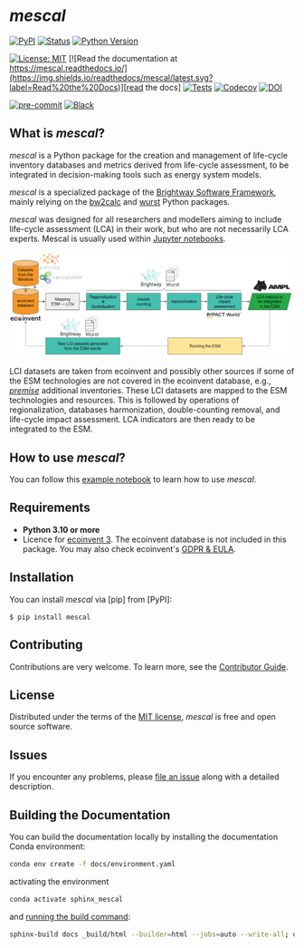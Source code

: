 # _mescal_

[![PyPI](https://img.shields.io/pypi/v/mescal.svg)][pypi status]
[![Status](https://img.shields.io/pypi/status/mescal.svg)][pypi status]
[![Python Version](https://img.shields.io/pypi/pyversions/mescal)][pypi status]

[![License: MIT](https://img.shields.io/badge/License-MIT-yellow.svg)][License]
[![Read the documentation at https://mescal.readthedocs.io/](https://img.shields.io/readthedocs/mescal/latest.svg?label=Read%20the%20Docs)][read the docs]
[![Tests](https://github.com/matthieu-str/mescal/actions/workflows/python-test.yml/badge.svg)][tests]
[![Codecov](https://codecov.io/gh/matthieu-str/mescal/graph/badge.svg?token=7VUAW95C24)][codecov]
[![DOI](https://zenodo.org/badge/813273884.svg)][doi]

[![pre-commit](https://img.shields.io/badge/pre--commit-enabled-brightgreen?logo=pre-commit&logoColor=white)][pre-commit]
[![Black](https://img.shields.io/badge/code%20style-black-000000.svg)][black]

[pypi status]: https://pypi.org/project/mescal/
[read the docs]: https://mescal.readthedocs.io/
[tests]: https://github.com/matthieu-str/mescal/actions?workflow=Tests
[codecov]: https://codecov.io/gh/matthieu-str/mescal
[pre-commit]: https://github.com/pre-commit/pre-commit
[black]: https://github.com/psf/black
[doi]: https://zenodo.org/doi/10.5281/zenodo.12727521

## What is _mescal_?

_mescal_ is a Python package for the creation and management of life-cycle inventory databases and metrics derived from life-cycle assessment, to be integrated in decision-making tools such as energy system models.

_mescal_ is a specialized package of the [Brightway Software Framework](https://brightway.dev/), mainly relying on the [bw2calc](https://github.com/brightway-lca/brightway2-calc) and [wurst](https://github.com/polca/wurst) Python packages.

_mescal_ was designed for all researchers and modellers aiming to include life-cycle assessment (LCA) in their work, but who are not necessarily LCA experts. Mescal is usually used within [Jupyter notebooks](https://jupyter.org/).


![workflow of the mescal methodology](docs/pics/workflow.png "workflow")

LCI datasets are taken from ecoinvent and possibly other sources if some of the ESM technologies are not covered in the ecoinvent database, e.g., [_premise_](https://linkinghub.elsevier.com/retrieve/pii/S136403212200226X) additional inventories. These LCI datasets are mapped to the ESM technologies and resources. This is followed by operations of regionalization, databases harmonization, double-counting removal, and life-cycle impact assessment. LCA indicators are then ready to be integrated to the ESM.

## How to use _mescal_?

You can follow this [example notebook](https://github.com/matthieu-str/mescal/blob/master/examples/tutorial.ipynb) to learn how to use _mescal_.

## Requirements

- **Python 3.10 or more** 
- Licence for [ecoinvent 3](https://ecoinvent.org/). The ecoinvent database is not included in this package. You may also check ecoinvent's [GDPR & EULA](https://ecoinvent.org/gdpr-eula/). 

## Installation

You can install _mescal_ via [pip] from [PyPI]:

```console
$ pip install mescal
```

## Contributing

Contributions are very welcome.
To learn more, see the [Contributor Guide][Contributor Guide].

## License

Distributed under the terms of the [MIT license][License],
_mescal_ is free and open source software.

## Issues

If you encounter any problems,
please [file an issue][Issue Tracker] along with a detailed description.


<!-- github-only -->

[command-line reference]: https://mescal.readthedocs.io/en/latest/usage.html
[License]: https://opensource.org/licenses/MIT
[Contributor Guide]: https://github.com/matthieu-str/mescal/blob/main/CONTRIBUTING.md
[Issue Tracker]: https://github.com/matthieu-str/mescal/issues


## Building the Documentation

You can build the documentation locally by installing the documentation Conda environment:

```bash
conda env create -f docs/environment.yaml
```

activating the environment

```bash
conda activate sphinx_mescal
```

and [running the build command](https://www.sphinx-doc.org/en/master/man/sphinx-build.html#sphinx-build):

```bash
sphinx-build docs _build/html --builder=html --jobs=auto --write-all; open _build/html/index.html
```